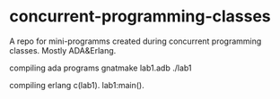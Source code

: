 # concurrent-programming-classes
A repo for mini-programms created during concurrent programming classes. Mostly ADA&amp;Erlang.

compiling ada programs
  gnatmake lab1.adb
  ./lab1
  
compiling erlang
  c(lab1).
  lab1:main().
  

